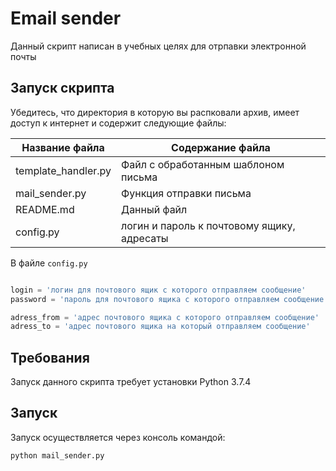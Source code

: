 <h1> Email sender </h1>

Данный скрипт написан в учебных целях для отрпавки электронной почты

<h2> Запуск скрипта </h2>

Убедитесь, что директория в которую вы распковали архив, имеет доступ к интернет и содержит следующие файлы:

Название файла      | Содержание файла
--------------------|----------------------
template_handler.py | Файл с обработанным шаблоном письма
mail_sender.py      | Функция отправки письма
README.md           | Данный файл
config.py           | логин и пароль к почтовому ящику, адресаты

В файле `config.py`
``` python

login = 'логин для почтового ящик с которого отправляем сообщение'
password = 'пароль для почтового ящика с которого отправляем сообщение'

adress_from = 'адрес почтового ящика с которого отправляем сообщение'
adress_to = 'адрес почтового ящика на который отправляем сообщение'

```

<h2> Требования </h2>

Запуск данного скрипта требует установки Python 3.7.4

<h2>Запуск</h2>

Запуск осуществляется через консоль командой: 

    
    python mail_sender.py

